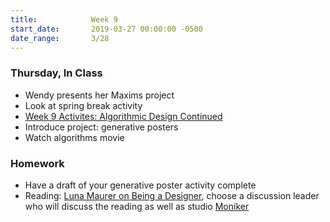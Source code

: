 ```yaml
---
title:            Week 9
start_date:       2019-03-27 00:00:00 -0500
date_range:       3/28
---
```


### Thursday, In Class

- Wendy presents her Maxims project
- Look at spring break activity
- [Week 9 Activites: Algorithmic Design Continued](https://paper.dropbox.com/doc/Week-9-Algorithmic-Design-Continued--AaIuOF5huMpzQgCIFiT36phdAQ-M5baUM1FjdTWlusHHpbxx)
- Introduce project: generative posters
- Watch algorithms movie

### Homework
- Have a draft of your generative poster activity complete
- Reading: [Luna Maurer on Being a Designer](https://thecreativeindependent.com/people/luna-maurer-on-being-a-designer/), choose a discussion leader who will discuss the reading as well as studio [Moniker](https://www.studiomoniker.com/)
